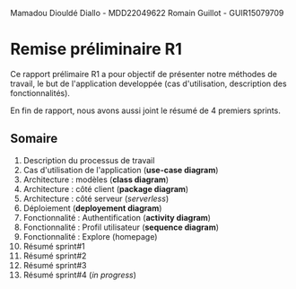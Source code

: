 Mamadou Diouldé Diallo - MDD22049622
Romain Guillot - GUIR15079709
# Remise préliminaire R1

Ce rapport prélimaire R1 a pour objectif de présenter notre méthodes de travail, le but de l'application developpée (cas d'utilisation, description des fonctionnalités).

En fin de rapport, nous avons aussi joint le résumé de 4 premiers sprints.

## Somaire
1. Description du processus de travail
1. Cas d'utilisation de l'application (**use-case diagram**)
1. Architecture : modèles (**class diagram**)
1. Architecture : côté client (**package diagram**)
1. Architecture : côté serveur (*serverless*)
1. Déploiement (**deployement diagram**)
1. Fonctionnalité : Authentification (**activity diagram**)
1. Fonctionnalité : Profil utilisateur (**sequence diagram**)
1. Fonctionnalité : Explore (homepage)
1. Résumé sprint#1
1. Résumé sprint#2
1. Résumé sprint#3
1. Résumé sprint#4 (*in progress*)
